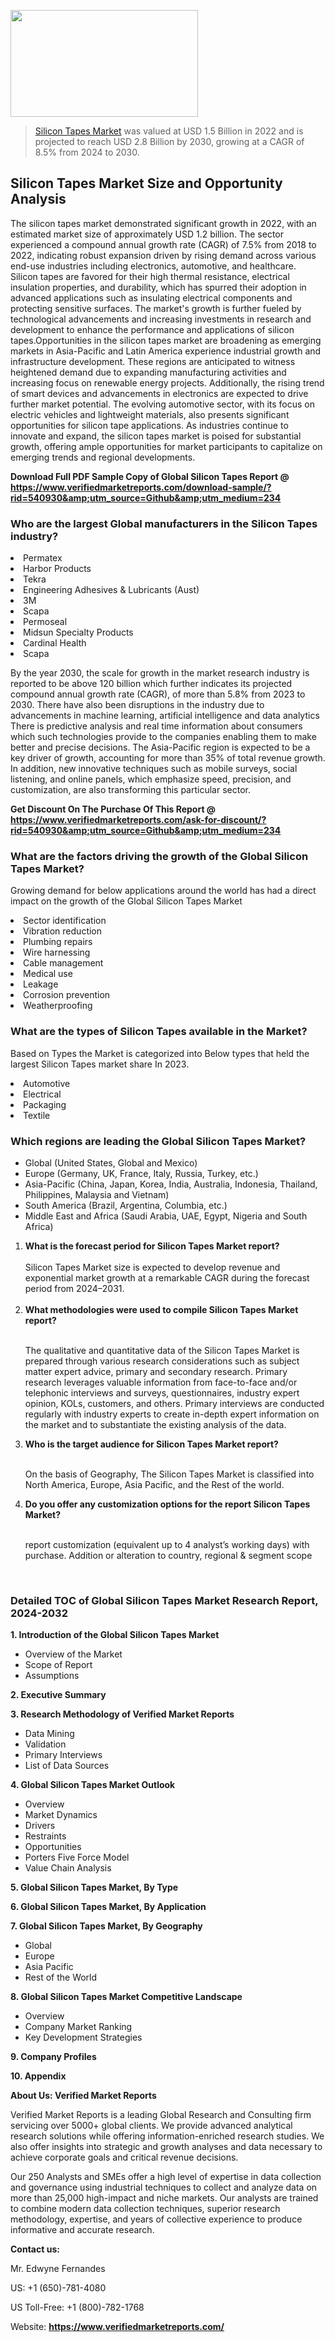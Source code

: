 
<img src="https://ffe5etoiles.com/wp-content/uploads/2024/12/MST1-300x171.png" alt="" width="300" height="171" class="alignnone size-medium wp-image-20088" /><blockquote><p><p><a href="https://www.verifiedmarketreports.com/download-sample/?rid=540930&utm_source=Github&utm_medium=234" target="_blank">Silicon Tapes Market</a> was valued at USD 1.5 Billion in 2022 and is projected to reach USD 2.8 Billion by 2030, growing at a CAGR of 8.5% from 2024 to 2030.</p></blockquote><p><h2>Silicon Tapes Market Size and Opportunity Analysis</h2>The silicon tapes market demonstrated significant growth in 2022, with an estimated market size of approximately USD 1.2 billion. The sector experienced a compound annual growth rate (CAGR) of 7.5% from 2018 to 2022, indicating robust expansion driven by rising demand across various end-use industries including electronics, automotive, and healthcare. Silicon tapes are favored for their high thermal resistance, electrical insulation properties, and durability, which has spurred their adoption in advanced applications such as insulating electrical components and protecting sensitive surfaces. The market's growth is further fueled by technological advancements and increasing investments in research and development to enhance the performance and applications of silicon tapes.Opportunities in the silicon tapes market are broadening as emerging markets in Asia-Pacific and Latin America experience industrial growth and infrastructure development. These regions are anticipated to witness heightened demand due to expanding manufacturing activities and increasing focus on renewable energy projects. Additionally, the rising trend of smart devices and advancements in electronics are expected to drive further market potential. The evolving automotive sector, with its focus on electric vehicles and lightweight materials, also presents significant opportunities for silicon tape applications. As industries continue to innovate and expand, the silicon tapes market is poised for substantial growth, offering ample opportunities for market participants to capitalize on emerging trends and regional developments.</p><p class=""><strong>Download Full PDF Sample Copy of Global Silicon Tapes Report @ <a href="https://www.verifiedmarketreports.com/download-sample/?rid=540930&amp;utm_source=Github&amp;utm_medium=234" target="_blank">https://www.verifiedmarketreports.com/download-sample/?rid=540930&amp;utm_source=Github&amp;utm_medium=234</a></strong></p><h3 id="" class="">Who are the largest Global manufacturers in the Silicon Tapes industry?</h3><p><li>Permatex</li><li> Harbor Products</li><li> Tekra</li><li> Engineering Adhesives & Lubricants (Aust)</li><li> 3M</li><li> Scapa</li><li> Permoseal</li><li> Midsun Specialty Products</li><li> Cardinal Health</li><li> Scapa</li></p><div class=""><div class="" dir="" data-message-author-role="" data-message-id="" data-message-model-slug=""><div class=""><div class=""><div class=""><div class="" dir="" data-message-author-role="" data-message-id="" data-message-model-slug=""><div class=""><div class=""><p>By the year 2030, the scale for growth in the market research industry is reported to be above 120 billion which further indicates its projected compound annual growth rate (CAGR), of more than 5.8% from 2023 to 2030. There have also been disruptions in the industry due to advancements in machine learning, artificial intelligence and data analytics There is predictive analysis and real time information about consumers which such technologies provide to the companies enabling them to make better and precise decisions. The Asia-Pacific region is expected to be a key driver of growth, accounting for more than 35% of total revenue growth. In addition, new innovative techniques such as mobile surveys, social listening, and online panels, which emphasize speed, precision, and customization, are also transforming this particular sector.</p><p><strong>Get Discount On The Purchase Of This Report @&nbsp; <a href="https://www.verifiedmarketreports.com/ask-for-discount/?rid=540930&amp;utm_source=Github&amp;utm_medium=234" target="_blank">https://www.verifiedmarketreports.com/ask-for-discount/?rid=540930&amp;utm_source=Github&amp;utm_medium=234</a></strong></p></div></div></div></div></div></div></div></div><h3 id="" class="">What are the factors driving the growth of the Global Silicon Tapes Market?</h3><p id="" class="">Growing demand for below applications around the world has had a direct impact on the growth of the Global Silicon Tapes Market</p><p id="" class=""><li>Sector identification</li><li> Vibration reduction</li><li> Plumbing repairs</li><li> Wire harnessing</li><li> Cable management</li><li> Medical use</li><li> Leakage</li><li> Corrosion prevention</li><li> Weatherproofing</li></p><h3 id="" class="">What are the types of Silicon Tapes available in the Market?</h3><p id="" class="">Based on Types the Market is categorized into Below types that held the largest Silicon Tapes market share In 2023.</p><p id="" class=""><li>Automotive</li><li> Electrical</li><li> Packaging</li><li> Textile</li></p><h3 id="" class="">Which regions are leading the Global Silicon Tapes Market?</h3><ul><li>Global (United States, Global and Mexico)</li><li>Europe (Germany, UK, France, Italy, Russia, Turkey, etc.)</li><li>Asia-Pacific (China, Japan, Korea, India, Australia, Indonesia, Thailand, Philippines, Malaysia and Vietnam)</li><li>South America (Brazil, Argentina, Columbia, etc.)</li><li>Middle East and Africa (Saudi Arabia, UAE, Egypt, Nigeria and South Africa)</li></ul><p><ol><li><strong>What is the forecast period for Silicon Tapes Market report?<br /></strong><br /><span data-sheets-root="1" data-sheets-value="{&quot;1&quot;:2,&quot;2&quot;:&quot;XXXX size is expected to develop revenue and exponential market growth at a remarkable CAGR during the forecast period from 2024&ndash;2030.&quot;}" data-sheets-userformat="{&quot;2&quot;:12674,&quot;4&quot;:{&quot;1&quot;:2,&quot;2&quot;:16776960},&quot;10&quot;:2,&quot;11&quot;:0,&quot;15&quot;:&quot;Arial&quot;,&quot;16&quot;:12}">Silicon Tapes Market size is expected to develop revenue and exponential market growth at a remarkable CAGR during the forecast period from 2024&ndash;2031.</span><br /><br /></li><li><strong>What methodologies were used to compile Silicon Tapes Market report?<br /><br /></strong><p>The qualitative and quantitative data of the&nbsp;Silicon Tapes Market is prepared through various research considerations such as subject matter expert advice, primary and secondary research. Primary research leverages valuable information from face-to-face and/or telephonic interviews and surveys, questionnaires, industry expert opinion, KOLs, customers, and others. Primary interviews are conducted regularly with industry experts to create in-depth expert information on the market and to substantiate the existing analysis of the data.&nbsp;</p></li><li><strong>Who is the target audience for Silicon Tapes Market report?<br /><br /></strong><p>On the basis of Geography, The&nbsp;Silicon Tapes Market is classified into North America, Europe, Asia Pacific, and the Rest of the world.</p></li><li><strong>Do you offer any customization options for the report Silicon Tapes Market?<br /><br /></strong><p>report customization (equivalent up to 4 analyst&rsquo;s working days) with purchase. Addition or alteration to country, regional &amp; segment scope</p><p>&nbsp;</p></li></ol></p><h3 id="" class="">Detailed TOC of Global Silicon Tapes Market Research Report, 2024-2032</h3><p id="" class=""><strong>1. Introduction of the Global Silicon Tapes Market</strong></p><ul><li>Overview of the Market</li><li>Scope of Report</li><li>Assumptions</li></ul><p id="" class=""><strong>2. Executive Summary</strong></p><p id="" class=""><strong>3. Research Methodology of&nbsp;Verified Market Reports</strong></p><ul><li>Data Mining</li><li>Validation</li><li>Primary Interviews</li><li>List of Data Sources</li></ul><p id="" class=""><strong>4. Global Silicon Tapes Market Outlook</strong></p><ul><li>Overview</li><li>Market Dynamics</li><li>Drivers</li><li>Restraints</li><li>Opportunities</li><li>Porters Five Force Model</li><li>Value Chain Analysis</li></ul><p id="" class=""><strong>5. Global Silicon Tapes Market, By&nbsp;Type</strong></p><p id="" class=""><strong>6. Global Silicon Tapes Market, By Application</strong></p><p id="" class=""><strong>7. Global Silicon Tapes Market, By Geography</strong></p><ul><li>Global</li><li>Europe</li><li>Asia Pacific</li><li>Rest of the World</li></ul><p id="" class=""><strong>8. Global Silicon Tapes Market Competitive Landscape</strong></p><ul><li>Overview</li><li>Company Market Ranking</li><li>Key Development Strategies</li></ul><p id="" class=""><strong>9. Company Profiles</strong></p><p id="" class=""><strong>10. Appendix</strong></p><p id="" class=""><strong>About Us: Verified Market Reports</strong></p><p id="" class="">Verified Market Reports is a leading Global Research and Consulting firm servicing over 5000+ global clients. We provide advanced analytical research solutions while offering information-enriched research studies. We also offer insights into strategic and growth analyses and data necessary to achieve corporate goals and critical revenue decisions.</p><p id="" class="">Our 250 Analysts and SMEs offer a high level of expertise in data collection and governance using industrial techniques to collect and analyze data on more than 25,000 high-impact and niche markets. Our analysts are trained to combine modern data collection techniques, superior research methodology, expertise, and years of collective experience to produce informative and accurate research.</p><p id="" class=""><strong>Contact us:</strong></p><p id="" class="">Mr. Edwyne Fernandes</p><p id="" class="">US: +1 (650)-781-4080</p><p id="" class="">US Toll-Free: +1 (800)-782-1768</p><p id="" class="">Website: <a target="" data-test-app-aware-link=""><strong>https://www.verifiedmarketreports.com/</strong></a></p>
